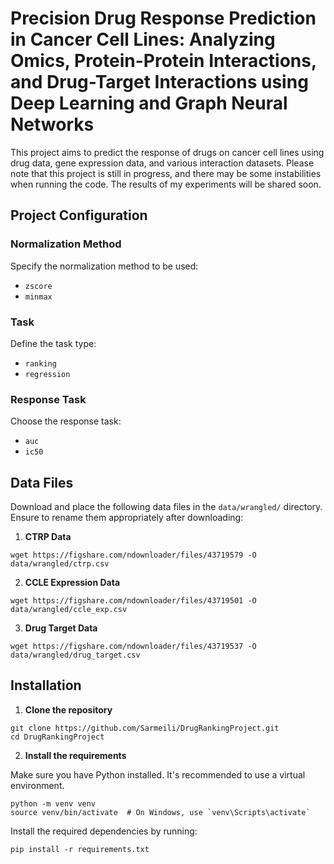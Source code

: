 # Precision Drug Response Prediction in Cancer Cell Lines: Analyzing Omics, Protein-Protein Interactions, and Drug-Target Interactions using Deep Learning and Graph Neural Networks

This project aims to predict the response of drugs on cancer cell lines using drug data, gene expression data, and various interaction datasets. Please note that this project is still in progress, and there may be some instabilities when running the code. The results of my experiments will be shared soon.

## Project Configuration

### Normalization Method
Specify the normalization method to be used:
- `zscore`
- `minmax`

### Task
Define the task type:
- `ranking`
- `regression`

### Response Task
Choose the response task:
- `auc`
- `ic50`

## Data Files

Download and place the following data files in the `data/wrangled/` directory. Ensure to rename them appropriately after downloading:

1. **CTRP Data**

```shell
wget https://figshare.com/ndownloader/files/43719579 -O data/wrangled/ctrp.csv
```

2. **CCLE Expression Data**

```shell
wget https://figshare.com/ndownloader/files/43719501 -O data/wrangled/ccle_exp.csv
```

3. **Drug Target Data**
```shell
wget https://figshare.com/ndownloader/files/43719537 -O data/wrangled/drug_target.csv
```

## Installation
1. **Clone the repository**
```shell
git clone https://github.com/Sarmeili/DrugRankingProject.git
cd DrugRankingProject
```
2. **Install the requirements**

Make sure you have Python installed. It's recommended to use a virtual environment.
```shell
python -m venv venv
source venv/bin/activate  # On Windows, use `venv\Scripts\activate`
```
Install the required dependencies by running:
```shell
pip install -r requirements.txt
```